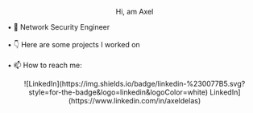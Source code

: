 <p align="center">Hi, am Axel</p>
• 💼 Network Security Engineer<br><br>
• 👇 Here are some projects I worked on<br><br>
• 📫 How to reach me:<br>
<p align="center">![LinkedIn](https://img.shields.io/badge/linkedin-%230077B5.svg?style=for-the-badge&logo=linkedin&logoColor=white) LinkedIn](https://www.linkedin.com/in/axeldelas)</p>

<!--
**axeldelas/axeldelas** is a ✨ _special_ ✨ repository because its `README.md` (this file) appears on your GitHub profile.

Here are some ideas to get you started:

- 🔭 I’m currently working on ...
- 🌱 I’m currently learning ...
- 👯 I’m looking to collaborate on ...
- 🤔 I’m looking for help with ...
- 💬 Ask me about ...

-->
